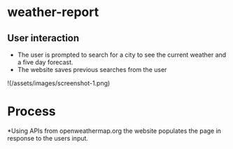 # weather-report

## User interaction
* The user is prompted to search for a city to see the current weather and a five day forecast.
* The website saves previous searches from the user

!(/assets/images/screenshot-1.png)

# Process
*Using APIs from openweathermap.org the website populates the page in response to the users input.
